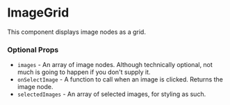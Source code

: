 # ImageGrid

This component displays image nodes as a grid.

### Optional Props
+ `images`         - An array of image nodes. Although technically optional, not much is going to happen if you don't supply it.
+ `onSelectImage`  - A function to call when an image is clicked. Returns the image node.
+ `selectedImages` - An array of selected images, for styling as such.
